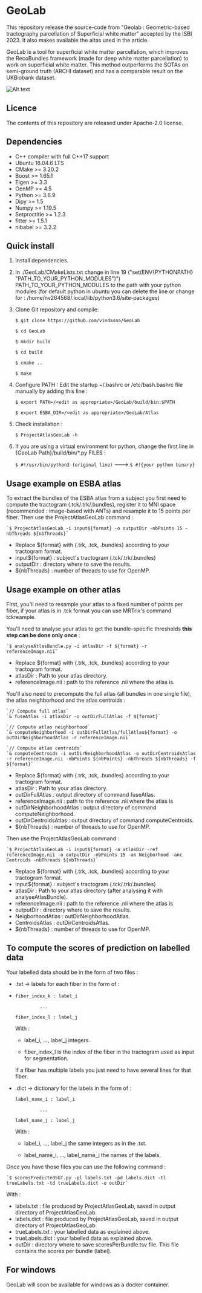 # GeoLab

This repository release the source-code from "Geolab : Geometric-based  tractography parcellation of Superficial white matter" accepted by the ISBI 2023.
It also makes available the altas used in the article.

GeoLab is a tool for superficial white matter parcellation, which improves the RecoBundles framework (made for deep white matter parcellation) to work on superficial white matter. This method outperforms the SOTAs on semi-ground truth (ARCHI dataset) and has a comparable result on the UKBiobank dataset.

![Alt text](https://github.com/vindasna/GeoLab/blob/main/Pipeline.png "Pipeline")


## Licence

The contents of this repository are released under Apache-2.0 license.

## Dependencies

- C++ compiler with full C++17 support
- Ubuntu 18.04.6 LTS
- CMake >= 3.20.2
- Boost >= 1.65.1
- Eigen >= 3.3
- OenMP >= 4.5
- Python >= 3.6.9
- Dipy >= 1.5
- Numpy >= 1.19.5
- Setproctitle >= 1.2.3
- fitter >= 1.5.1
- nibabel >= 3.2.2

## Quick install

1. Install dependencies.
2. In ./GeoLab/CMakeLists.txt change in line 19 ("set(ENV{PYTHONPATH} "PATH_TO_YOUR_PYTHON_MODULES")") PATH_TO_YOUR_PYTHON_MODULES to the path with your python modules (for default python in ubuntu you can delete the line or change for : /home/nv264568/.local/lib/python3.6/site-packages)
3. Clone Git repository and compile:

   `$ git clone https://github.com/vindasna/GeoLab`
   
   `$ cd GeoLab`
   
   `$ mkdir build`
   
   `$ cd build`
   
   `$ cmake ..`
   
   `$ make`
   

4. Configure PATH :
   Edit the startup ~/.bashrc or /etc/bash.bashrc file manually by adding this line :
   
   `$ export PATH=/<edit as appropriate>/GeoLab/build/bin:$PATH`
   
   `$ export ESBA_DIR=/<edit as appropriate>/GeoLab/Atlas`

5. Check installation :
 
   `$ ProjectAtlasGeoLab -h`

6. If you are using a virtual environment for python, change the first line in {GeoLab Path}/build/bin/*.py FILES :
   
   `$ #!/usr/bin/python3 (original line)`    --->    `$ #!{your python binary}`     
 

## Usage example on ESBA atlas

To extract the bundles of the ESBA atlas from a subject you first need to compute the tractogram (.tck/.trk/.bundles), register it to MNI space (recommended : image-based with ANTs) and resample it to 15 points per fiber. Then use the ProjectAtlasGeoLab command :

    `$ ProjectAtlasGeoLab -i input${format} -o outputDir -nbPoints 15 -nbThreads ${nbThreads}` 

* Replace ${format} with {.trk, .tck, .bundles} according to your tractogram format.
* input${format} : subject's tractogram (.tck/.trk/.bundles)
* outputDir : directory where to save the results.
* ${nbThreads} : number of threads to use for OpenMP.
 

## Usage example on other atlas

First, you'll need to resample your atlas to a fixed number of points per fiber, if your atlas is in .tck format you can use MRTrix's command tckreample.

You'll need to analyse your atlas to get the bundle-specific thresholds **this step can be done only once** :

    `$ analyseAtlasBundle.py -i atlasDir -f ${format} -r referenceImage.nii`

* Replace ${format} with {.trk, .tck, .bundles} according to your tractogram format.
* atlasDir : Path to your atlas directory.
* referenceImage.nii : path to the reference .nii where the atlas is.


You'll also need to precompute the full atlas (all bundles in one single file), the atlas neighborhood and the atlas centroids :

    `// Compute full atlas`
    `& fuseAtlas -i atlasDir -o outDirFullAtlas -f ${format}`

    `// Compute atlas neighborhood`
    `& computeNeighborhood -i outDirFullAtlas/fullAtlas${format} -o outDirNeighborhoodAtlas -r referenceImage.nii`

    `// Compute atlas centroids`
    `& computeCentroids -i outDirNeighborhoodAtlas -o outDirCentroidsAtlas -r referenceImage.nii -nbPoints ${nbPoints} -nbThreads ${nbThreads} -f ${format}`
    
* Replace ${format} with {.trk, .tck, .bundles} according to your tractogram format.
* atlasDir : Path to your atlas directory.
* outDirFullAtlas : output directory of command fuseAtlas.
* referenceImage.nii : path to the reference .nii where the atlas is
* outDirNeighborhoodAtlas : output directory of command computeNeighborhood.
* outDirCentroidsAtlas : output directory of command computeCentroids.
* ${nbThreads} : number of threads to use for OpenMP.


Then use the ProjectAtlasGeoLab command :

    `$ ProjectAtlasGeoLab -i input${format} -a atlasDir -ref referenceImage.nii -o outputDir -nbPoints 15 -an Neigborhood -anc Centroids -nbThreads ${nbThreads}`


* Replace ${format} with {.trk, .tck, .bundles} according to your tractogram format.
* input${format} : subject's tractogram (.tck/.trk/.bundles)
* atlasDir : Path to your atlas directory (after analysing it with analyseAtlasBundle).
* referenceImage.nii : path to the reference .nii where the atlas is
* outputDir : directory where to save the results.
* NeigborhoodAtlas : outDirNeighborhoodAtlas.
* CentroidsAtlas : outDirCentroidsAtlas.
* ${nbThreads} : number of threads to use for OpenMP.


## To compute the scores of prediction on labelled data

Your labelled data should be in the form of two files :

* .txt -> labels for each fiber in the form of :
* 
    `fiber_index_k : label_i`
    
    `          ...          `
    
    `fiber_index_l : label_j`
        
  With : 
    * label_i, ..., label_j integers.
            
    * fiber_index_l is the index of the fiber in the tractogram used as input for segmentation.
        
  If a fiber has multiple labels you just need to have several lines for that fiber.
        
        
* .dict -> dictionary for the labels in the form of :
    
    `label_name_i : label_i`
    
    `          ...          `
    
    `label_name_j : label_j`

  With : 
        
    * label_i, ..., label_j the same integers as in the .txt.
            
    * label_name_i, ..., label_name_j the names of the labels.
    
Once you have those files you can use the following command :
    
    `$ scoresPredictedSGT.py -pl labels.txt -pd labels.dict -tl trueLabels.txt -td trueLabels.dict -o outDir`

With : 
  * labels.txt : file produced by ProjectAtlasGeoLab, saved in output directory of ProjectAtlasGeoLab.
  * labels.dict : file produced by ProjectAtlasGeoLab, saved in output directory of ProjectAtlasGeoLab.
  * trueLabels.txt : your labelled data as explained above.
  * trueLabels.dict : your labelled data as explained above.
  * outDir : directory where to save scoresPerBundle.tsv file. This file contains the scores per bundle (label).



## For windows

GeoLab will soon be available for windows as a docker container. 
